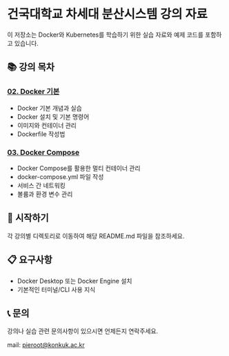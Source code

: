# 건국대학교 차세대 분산시스템 강의 자료

이 저장소는 Docker와 Kubernetes를 학습하기 위한 실습 자료와 예제 코드를 포함하고 있습니다.

## 📚 강의 목차

### [02. Docker 기본](./02-docker-basics/README.md)
- Docker 기본 개념과 실습
- Docker 설치 및 기본 명령어
- 이미지와 컨테이너 관리
- Dockerfile 작성법

### [03. Docker Compose](./03-docker-compose/README.md)
- Docker Compose를 활용한 멀티 컨테이너 관리
- docker-compose.yml 파일 작성
- 서비스 간 네트워킹
- 볼륨과 환경 변수 관리

## 🚀 시작하기

각 강의별 디렉토리로 이동하여 해당 README.md 파일을 참조하세요.

## 📋 요구사항

- Docker Desktop 또는 Docker Engine 설치
- 기본적인 터미널/CLI 사용 지식

## 📞 문의

강의나 실습 관련 문의사항이 있으시면 언제든지 연락주세요.

mail: [pieroot@konkuk.ac.kr](mailto:pieroot@konkuk.ac.kr)